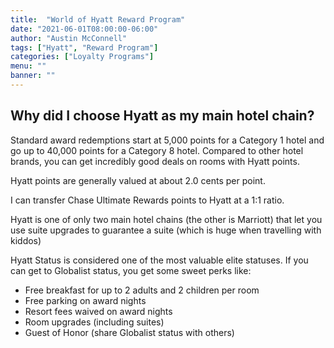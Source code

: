 ```yaml
---
title:  "World of Hyatt Reward Program"
date: "2021-06-01T08:00:00-06:00"
author: "Austin McConnell"
tags: ["Hyatt", "Reward Program"]
categories: ["Loyalty Programs"]
menu: ""
banner: ""
---
```


## Why did I choose Hyatt as my main hotel chain?

Standard award redemptions start at 5,000 points for a Category 1 hotel and go up to 40,000 points for a Category 8 hotel. Compared to other hotel brands, you can get incredibly good deals on rooms with Hyatt points.

Hyatt points are generally valued at about 2.0 cents per point.

I can transfer Chase Ultimate Rewards points to Hyatt at a 1:1 ratio.

Hyatt is one of only two main hotel chains (the other is Marriott) that let you use suite upgrades to guarantee a suite (which is huge when travelling with kiddos)

Hyatt Status is considered one of the most valuable elite statuses. If you can get to Globalist status, you get some sweet perks like:
- Free breakfast for up to 2 adults and 2 children per room
- Free parking on award nights
- Resort fees waived on award nights
- Room upgrades (including suites)
- Guest of Honor (share Globalist status with others)